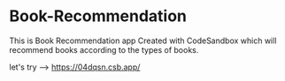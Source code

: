 # Book-Recommendation
This is Book Recommendation app Created with CodeSandbox which will recommend books according to the types of books.

let's try -->  https://04dqsn.csb.app/
